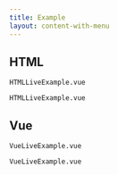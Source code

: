 ```yaml
---
title: Example
layout: content-with-menu
---
```


## HTML

```import live-example test-id="html-example"
HTMLLiveExample.vue
```

```import static
HTMLLiveExample.vue
```

## Vue

```import live-example test-id="vue-example"
VueLiveExample.vue
```

```import static
VueLiveExample.vue
```
